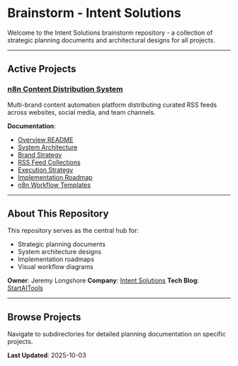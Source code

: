 # Brainstorm - Intent Solutions

Welcome to the Intent Solutions brainstorm repository - a collection of strategic planning documents and architectural designs for all projects.

---

## Active Projects

### [n8n Content Distribution System](./n8n-content-distribution/)

Multi-brand content automation platform distributing curated RSS feeds across websites, social media, and team channels.

**Documentation**:
- [Overview README](./README.md)
- [System Architecture](./ARCHITECTURE.md)
- [Brand Strategy](./BRAND-STRATEGY.md)
- [RSS Feed Collections](./RSS-FEEDS.md)
- [Execution Strategy](./EXECUTION-STRATEGY.md)
- [Implementation Roadmap](./IMPLEMENTATION-ROADMAP.md)
- [n8n Workflow Templates](./N8N-WORKFLOW-TEMPLATE.md)

---

## About This Repository

This repository serves as the central hub for:
- Strategic planning documents
- System architecture designs
- Implementation roadmaps
- Visual workflow diagrams

**Owner**: Jeremy Longshore
**Company**: [Intent Solutions](https://intentsolutions.io)
**Tech Blog**: [StartAITools](https://startaitools.com)

---

## Browse Projects

Navigate to subdirectories for detailed planning documentation on specific projects.

**Last Updated**: 2025-10-03
